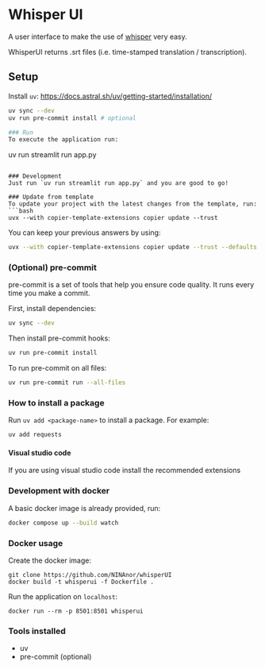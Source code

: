 # Whisper UI

A user interface to make the use of [whisper](https://github.com/openai/whisper) very easy.

WhisperUI returns .srt files (i.e. time-stamped translation / transcription).

## Setup
Install `uv`: https://docs.astral.sh/uv/getting-started/installation/

```bash
uv sync --dev
uv run pre-commit install # optional

### Run
To execute the application run:
```
uv run streamlit run app.py
```

### Development
Just run `uv run streamlit run app.py` and you are good to go!

### Update from template
To update your project with the latest changes from the template, run:
```bash
uvx --with copier-template-extensions copier update --trust
```

You can keep your previous answers by using:
```bash
uvx --with copier-template-extensions copier update --trust --defaults
```

### (Optional) pre-commit
pre-commit is a set of tools that help you ensure code quality. It runs every time you make a commit.

First, install dependencies:
```bash
uv sync --dev
```

Then install pre-commit hooks:
```bash
uv run pre-commit install
```

To run pre-commit on all files:
```bash
uv run pre-commit run --all-files
```

### How to install a package
Run `uv add <package-name>` to install a package. For example:
```bash
uv add requests
```

#### Visual studio code
If you are using visual studio code install the recommended extensions

### Development with docker
A basic docker image is already provided, run:
```bash
docker compose up --build watch
```

### Docker usage
Create the docker image:

```
git clone https://github.com/NINAnor/whisperUI
docker build -t whisperui -f Dockerfile .
```

Run the application on `localhost`:

```
docker run --rm -p 8501:8501 whisperui
```

### Tools installed
- uv
- pre-commit (optional)
